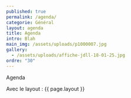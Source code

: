```yaml
---
published: true
permalink: /agenda/
categorie: Général
layout: agenda
title: Agenda
intro: Blah
main_img: /assets/uploads/p1000007.jpg
gallery:
  - /assets/uploads/affiche-jdll-18-01-25.jpg
ordre: "30"
---
```

Agenda


Avec le layout : {{ page.layout }}